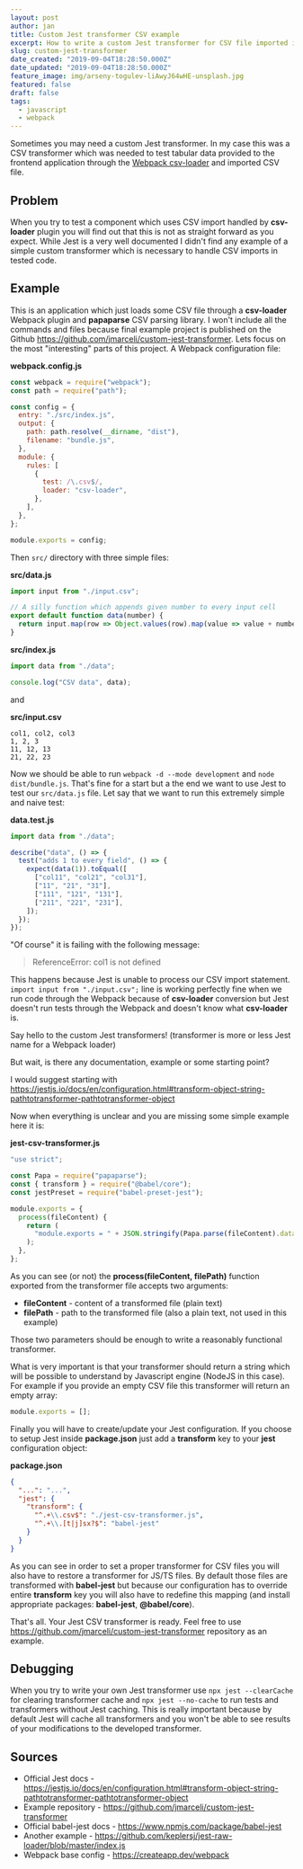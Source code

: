 ```yaml
---
layout: post
author: jan
title: Custom Jest transformer CSV example
excerpt: How to write a custom Jest transformer for CSV file imported into your application with csv-loader and Papaparse
slug: custom-jest-transformer
date_created: "2019-09-04T18:28:50.000Z"
date_updated: "2019-09-04T18:28:50.000Z"
feature_image: img/arseny-togulev-liAwyJ64wHE-unsplash.jpg
featured: false
draft: false
tags:
  - javascript
  - webpack
---
```


Sometimes you may need a custom Jest transformer.
In my case this was a CSV transformer which was needed to test tabular data provided to the frontend application through the [Webpack csv-loader](https://www.npmjs.com/package/csv-loader) and imported CSV file.

## Problem

When you try to test a component which uses CSV import handled by **csv-loader** plugin you will find out that this is not as straight forward as you expect.
While Jest is a very well documented I didn't find any example of a simple custom transformer which is necessary to handle CSV imports in tested code.

## Example

This is an application which just loads some CSV file through a **csv-loader** Webpack plugin and **papaparse** CSV parsing library.
I won't include all the commands and files because final example project is published on the Github https://github.com/jmarceli/custom-jest-transformer.
Lets focus on the most "interesting" parts of this project.
A Webpack configuration file:

**webpack.config.js**

```js
const webpack = require("webpack");
const path = require("path");

const config = {
  entry: "./src/index.js",
  output: {
    path: path.resolve(__dirname, "dist"),
    filename: "bundle.js",
  },
  module: {
    rules: [
      {
        test: /\.csv$/,
        loader: "csv-loader",
      },
    ],
  },
};

module.exports = config;
```

Then `src/` directory with three simple files:

**src/data.js**

```js
import input from "./input.csv";

// A silly function which appends given number to every input cell
export default function data(number) {
  return input.map(row => Object.values(row).map(value => value + number));
}
```

**src/index.js**

```js
import data from "./data";

console.log("CSV data", data);
```

and

**src/input.csv**

```csv
col1, col2, col3
1, 2, 3
11, 12, 13
21, 22, 23
```

Now we should be able to run `webpack -d --mode development` and `node dist/bundle.js`.
That's fine for a start but a the end we want to use Jest to test our `src/data.js` file.
Let say that we want to run this extremely simple and naive test:

**data.test.js**

```js
import data from "./data";

describe("data", () => {
  test("adds 1 to every field", () => {
    expect(data(1)).toEqual([
      ["col11", "col21", "col31"],
      ["11", "21", "31"],
      ["111", "121", "131"],
      ["211", "221", "231"],
    ]);
  });
});
```

"Of course" it is failing with the following message:

> ReferenceError: col1 is not defined

This happens because Jest is unable to process our CSV import statement.
`import input from "./input.csv";` line is working perfectly fine when we run code through the Webpack because of **csv-loader** conversion but Jest doesn't run tests through the Webpack and doesn't know what **csv-loader** is.

Say hello to the custom Jest transformers! (transformer is more or less Jest name for a Webpack loader)

But wait, is there any documentation, example or some starting point?

I would suggest starting with https://jestjs.io/docs/en/configuration.html#transform-object-string-pathtotransformer-pathtotransformer-object

Now when everything is unclear and you are missing some simple example here it is:

**jest-csv-transformer.js**

```js
"use strict";

const Papa = require("papaparse");
const { transform } = require("@babel/core");
const jestPreset = require("babel-preset-jest");

module.exports = {
  process(fileContent) {
    return (
      "module.exports = " + JSON.stringify(Papa.parse(fileContent).data) + ";"
    );
  },
};
```

As you can see (or not) the **process(fileContent, filePath)** function exported from the transformer file accepts two arguments:

- **fileContent** - content of a transformed file (plain text)
- **filePath** - path to the transformed file (also a plain text, not used in this example)

Those two parameters should be enough to write a reasonably functional transformer.

What is very important is that your transformer should return a string which will be possible to understand by Javascript engine (NodeJS in this case).
For example if you provide an empty CSV file this transformer will return an empty array:

```js
module.exports = [];
```

Finally you will have to create/update your Jest configuration.
If you choose to setup Jest inside **package.json** just add a **transform** key to your **jest** configuration object:

**package.json**

```json
{
  "...": "...",
  "jest": {
    "transform": {
      "^.+\\.csv$": "./jest-csv-transformer.js",
      "^.+\\.[t|j]sx?$": "babel-jest"
    }
  }
}
```

As you can see in order to set a proper transformer for CSV files you will also have to restore a transformer for JS/TS files.
By default those files are transformed with **babel-jest** but because our configuration has to override entire **transform** key you will also have to redefine this mapping (and install appropriate packages: **babel-jest**, **@babel/core**).

That's all. Your Jest CSV transformer is ready.
Feel free to use https://github.com/jmarceli/custom-jest-transformer repository as an example.

## Debugging

When you try to write your own Jest transformer use `npx jest --clearCache` for clearing transformer cache and `npx jest --no-cache` to run tests and transformers without Jest caching.
This is really important because by default Jest will cache all transformers and you won't be able to see results of your modifications to the developed transformer.

## Sources

- Official Jest docs - https://jestjs.io/docs/en/configuration.html#transform-object-string-pathtotransformer-pathtotransformer-object
- Example repository - https://github.com/jmarceli/custom-jest-transformer
- Official babel-jest docs - https://www.npmjs.com/package/babel-jest
- Another example - https://github.com/keplersj/jest-raw-loader/blob/master/index.js
- Webpack base config - https://createapp.dev/webpack
